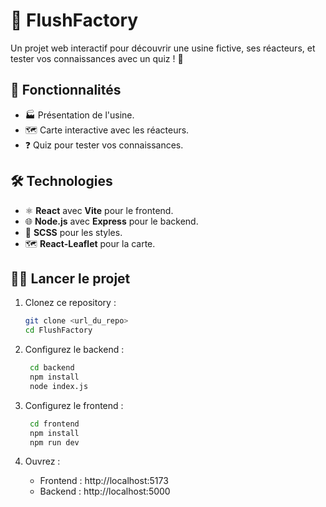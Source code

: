 # 🌟 FlushFactory

Un projet web interactif pour découvrir une usine fictive, ses réacteurs, et tester vos connaissances avec un quiz ! 🎉

## 🚀 Fonctionnalités
- 🏭 Présentation de l'usine.
- 🗺️ Carte interactive avec les réacteurs.
- ❓ Quiz pour tester vos connaissances.

## 🛠️ Technologies
- ⚛️ **React** avec **Vite** pour le frontend.
- 🌐 **Node.js** avec **Express** pour le backend.
- 🎨 **SCSS** pour les styles.
- 🗺️ **React-Leaflet** pour la carte.

## 🏃‍♂️ Lancer le projet
1. Clonez ce repository :
   ```bash
   git clone <url_du_repo>
   cd FlushFactory
   ```

2. Configurez le backend :
   ```bash
    cd backend
    npm install
    node index.js
    ```

3. Configurez le frontend :
   ```bash
    cd frontend
    npm install
    npm run dev
    ```
4. Ouvrez :
   - Frontend : http://localhost:5173
   - Backend : http://localhost:5000